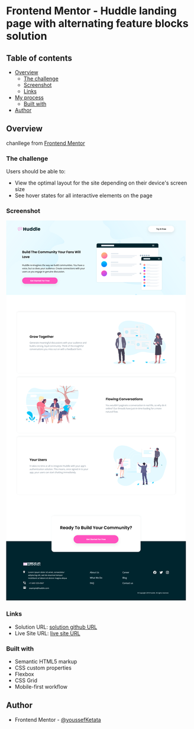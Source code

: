 # Frontend Mentor - Huddle landing page with alternating feature blocks solution


## Table of contents

- [Overview](#overview)
  - [The challenge](#the-challenge)
  - [Screenshot](#screenshot)
  - [Links](#links)
- [My process](#my-process)
  - [Built with](#built-with)
- [Author](#author)


## Overview
chanllege from [Frontend Mentor](https://www.frontendmentor.io/challenges/huddle-landing-page-with-alternating-feature-blocks-5ca5f0ef1e82137ec91a50fa)

### The challenge

Users should be able to:

- View the optimal layout for the site depending on their device's screen size
- See hover states for all interactive elements on the page

### Screenshot

![](./Screenshot.png)


### Links

- Solution URL: [solution github URL](https://github.com/youssefKetata/css-html-landing-page)
- Live Site URL: [live site URL](https://css-html-landing-page.vercel.app/)

### Built with

- Semantic HTML5 markup
- CSS custom properties
- Flexbox
- CSS Grid
- Mobile-first workflow


## Author

- Frontend Mentor - [@youssefKetata](hhttps://www.frontendmentor.io/profile/youssefKetata)
